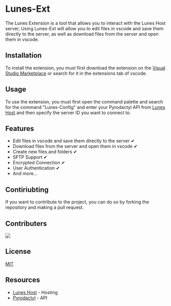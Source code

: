 # Lunes-Ext
The Lunes Extension is a tool that allows you to interact with the Lunes Host server, Using Lunes-Ext will allow you to edit files in vscode and save them directly to the server, as well as download files from the server and open them in vscode.

## Installation
To install the extension, you must first download the extension on the [Visual Studio Marketplace](https://marketplace.visualstudio.com/) or search for it in the extensions tab of vscode.

## Usage
To use the extension, you must first open the command palette and search for the command "Lunes-Config" and enter your Pyrodactyl API from [Lunes Host](https://ctrl.lunes.host/) and then specify the server ID you want to connect to.

## Features
- Edit files in vscode and save them directly to the server ✔
- Download files from the server and open them in vscode ✔
- Create new files and folders ✔
- SFTP Support ✔
- Encrypted Connection ✔
- User Authentication ✔
- And more...

## Contiriubting
If you want to contribute to the project, you can do so by forking the repository and making a pull request.

## Contributers
<img src="https://contributors-img.web.app/image?repo=ItsNotAlexy/Lunes-ext">

## License
[MIT](https://choosealicense.com/licenses/mit/)

## Resources
- [Lunes Host](https://ctrl.lunes.host/) - Hosting
- [Pyrodactyl](https://pyrodactyl.com/) - API
